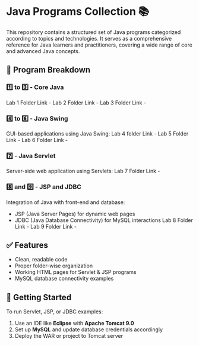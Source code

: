 # Java Programs Collection 📚

This repository contains a structured set of Java programs categorized according to topics and technologies. It serves as a comprehensive reference for Java learners and practitioners, covering a wide range of core and advanced Java concepts.

## 📂 Program Breakdown

### 1️⃣ to 3️⃣ - **Core Java**
Lab 1 Folder Link -
Lab 2 Folder Link -
Lab 3 Folder Link -

### 4️⃣ to 6️⃣ - **Java Swing**
GUI-based applications using Java Swing:
Lab 4 folder Link -
Lab 5 Folder Link -
Lab 6 Folder Link -

### 7️⃣ - **Java Servlet**
Server-side web application using Servlets:
 Lab 7 Folder Link -

### 8️⃣ and 9️⃣ - **JSP and JDBC**
Integration of Java with front-end and database:
- JSP (Java Server Pages) for dynamic web pages
- JDBC (Java Database Connectivity) for MySQL interactions
 Lab 8 Folder Link -
 Lab 9 Folder Link -
## ✅ Features
- Clean, readable code
- Proper folder-wise organization
- Working HTML pages for Servlet & JSP programs
- MySQL database connectivity examples

## 🚀 Getting Started
To run Servlet, JSP, or JDBC examples:
1. Use an IDE like **Eclipse** with **Apache Tomcat 9.0**
2. Set up **MySQL** and update database credentials accordingly
3. Deploy the WAR or project to Tomcat server

